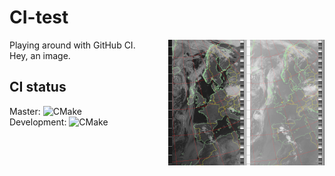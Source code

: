 CI-test
===

<img align="right" width="250" src="apt.png">

Playing around with GitHub CI.  
Hey, an image.

## CI status

Master: ![CMake](https://github.com/Xerbo/CI-test/workflows/CMake/badge.svg?branch=master)  
Development: ![CMake](https://github.com/Xerbo/CI-test/workflows/CMake/badge.svg?branch=dev)
